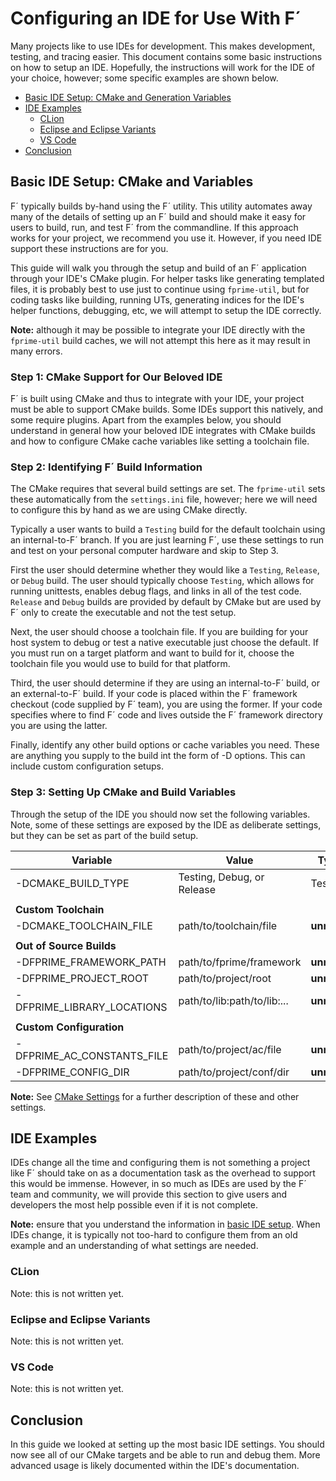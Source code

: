 # Configuring an IDE for Use With F´

Many projects like to use IDEs for development.  This makes development, testing, and tracing easier.  This document
contains some basic instructions on how to setup an IDE.  Hopefully, the instructions will work for the IDE of your
choice, however; some specific examples are shown below.

- [Basic IDE Setup: CMake and Generation Variables](#basic-ide-setup-cmake-and-variables)
- [IDE Examples](#ide-examples)
    - [CLion](#clion)
    - [Eclipse and Eclipse Variants](#eclipse-and-eclipse-variants)
    - [VS Code](#vs-code)
- [Conclusion](#conclusion)

## Basic IDE Setup: CMake and Variables

F´ typically builds by-hand using the F´ utility. This utility automates away many of the details of setting up an F´
build and should make it easy for users to build, run, and test F´ from the commandline.  If this approach works for
your project, we recommend you use it.  However, if you need IDE support these instructions are for you.

This guide will walk you through the setup and build of an F´ application through your IDE's CMake plugin.  For helper
tasks like generating templated files, it is probably best to use just to continue using `fprime-util`, but for coding
tasks like building, running UTs, generating indices for the IDE's helper functions, debugging, etc, we will attempt to
setup the IDE correctly.

**Note:** although it may be possible to integrate your IDE directly with the `fprime-util` build caches, we will not
attempt this here as it may result in many errors.

### Step 1: CMake Support for Our Beloved IDE

F´ is built using CMake and thus to integrate with your IDE, your project must be able to support CMake builds. Some IDEs
support this natively, and some require plugins. Apart from the examples below, you should understand in general how
your beloved IDE integrates with CMake builds and how to configure CMake cache variables like setting a toolchain file.

### Step 2: Identifying F´ Build Information

The CMake requires that several build settings are set.  The `fprime-util` sets these automatically from the
`settings.ini` file, however; here we will need to configure this by hand as we are using CMake directly.

Typically a user wants to build a `Testing` build for the default toolchain using an internal-to-F´ branch. If you are
just learning F´, use these settings to run and test on your personal computer hardware and skip to Step 3.

First the user should determine whether they would like a `Testing`, `Release`, or `Debug` build.  The user should
typically choose `Testing`, which allows for running unittests, enables debug flags, and links in all of the test code.
`Release` and `Debug` builds are provided by default by CMake but are used by F´ only to create the executable and not
the test setup.

Next, the user should choose a toolchain file. If you are building for your host system to debug or test a native
executable just choose the default. If you must run on a target platform and want to build for it, choose the toolchain
file you would use to build for that platform.

Third, the user should determine if they are using an internal-to-F´ build, or an external-to-F´ build.  If your code is
placed within the F´ framework checkout (code supplied by F´ team), you are using the former.  If your code specifies
where to find F´ code and lives outside the F´ framework directory you are using the latter.

Finally, identify any other build options or cache variables you need. These are anything you supply to the build int
the form of -D options. This can include custom configuration setups.

### Step 3: Setting Up CMake and Build Variables

Through the setup of the IDE you should now set the following variables.  Note, some of these settings are exposed by
the IDE as deliberate settings, but they can be set as part of the build setup.

| Variable | Value | Typical |
|----------|-------|---------|
| -DCMAKE_BUILD_TYPE | Testing, Debug, or Release | Testing |
| | | |
| **Custom Toolchain**       | | |
| -DCMAKE_TOOLCHAIN_FILE     | path/to/toolchain/file      | **unneeded** |
| | | |
| **Out of Source Builds**   | |
| -DFPRIME_FRAMEWORK_PATH    | path/to/fprime/framework    | **unneeded** |
| -DFPRIME_PROJECT_ROOT      | path/to/project/root        | **unneeded** |
| -DFPRIME_LIBRARY_LOCATIONS | path/to/lib:path/to/lib:... | **unneeded** |
| | | |
| **Custom Configuration**   | | |
| -DFPRIME_AC_CONSTANTS_FILE | path/to/project/ac/file     | **unneeded** |
| -DFPRIME_CONFIG_DIR        | path/to/project/conf/dir    | **unneeded** |

**Note:** See [CMake Settings](cmake-settings.md) for a further description of these and other settings.

## IDE Examples

IDEs change all the time and configuring them is not something a project like F´ should take on as a documentation task
as the overhead to support this would be immense. However, in so much as IDEs are used by the F´ team and community, we
will provide this section to give users and developers the most help possible even if it is not complete.

**Note:** ensure that you understand the information in [basic IDE setup](#basic-ide-setup-cmake-and-variables). When
IDEs change, it is typically not too-hard to configure them from an old example and an understanding of what settings
are needed.

### CLion

Note: this is not written yet.

### Eclipse and Eclipse Variants

Note: this is not written yet.

### VS Code

Note: this is not written yet.

## Conclusion

In this guide we looked at setting up the most basic IDE settings.  You should now see all of our CMake targets and be
able to run and debug them.  More advanced usage is likely documented within the IDE's documentation.
